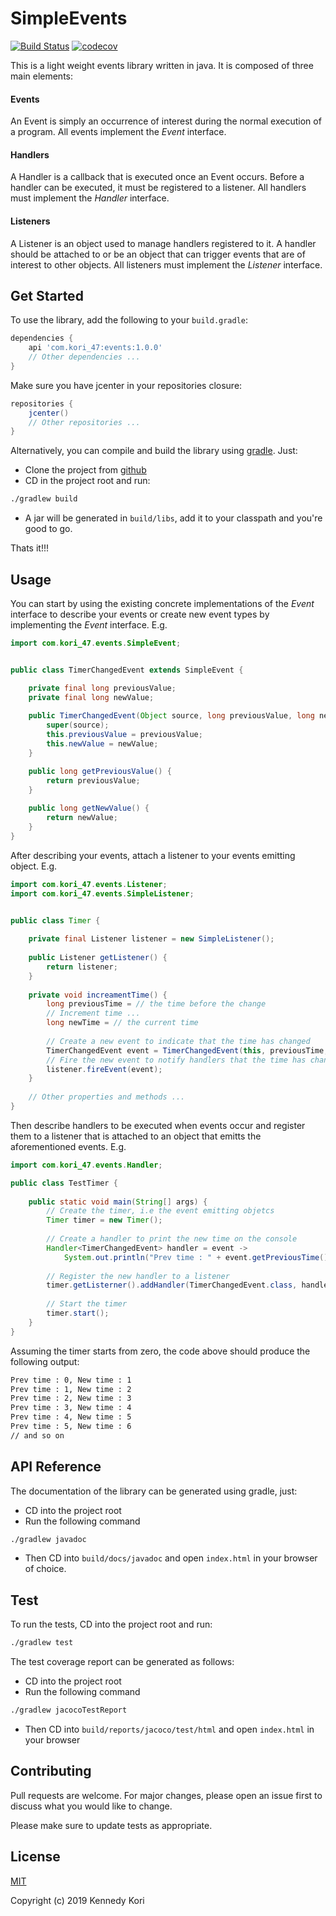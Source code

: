 # SimpleEvents

[![Build Status](https://travis-ci.org/kennedykori/SimpleEvents.svg?branch=master)](https://travis-ci.org/kennedykori/SimpleEvents) [![codecov](https://codecov.io/gh/kennedykori/SimpleEvents/branch/master/graph/badge.svg)](https://codecov.io/gh/kennedykori/SimpleEvents)

This is a light weight events library written in java. It is composed of three main elements:

#### Events

An Event is simply an occurrence of interest during the normal execution of a program. All events implement the *Event* interface.

#### Handlers

A Handler is a callback that is executed once an Event occurs. Before a handler can be executed, it must be registered to a listener. All handlers must implement the *Handler* interface.


#### Listeners

A Listener is an object used to manage handlers registered to it. A handler should be attached to or be an object that can trigger events that are of interest to other objects. All listeners must implement the *Listener* interface.

## Get Started

To use the library, add the following to your `build.gradle`:

```gradle
dependencies {
    api 'com.kori_47:events:1.0.0'
    // Other dependencies ...
}
```

Make sure you have jcenter in your repositories closure:

```gradle
repositories {
    jcenter()
    // Other repositories ...
}
```

Alternatively, you can compile and build the library using [gradle](https://gradle.org/). Just:

* Clone the project from [github](https://github.com/kennedykori/SimpleEvents)
* CD in the project root and run:

```bash
./gradlew build
```
* A jar will be generated in `build/libs`, add it to your classpath and you're good to go.

Thats it!!!

## Usage

You can start by using the existing concrete implementations of the *Event* interface to describe your events or create new event types by implementing the *Event* interface. E.g.

```java
import com.kori_47.events.SimpleEvent;


public class TimerChangedEvent extends SimpleEvent {

	private final long previousValue;
	private final long newValue;
	
	public TimerChangedEvent(Object source, long previousValue, long newValue) {
		super(source);
		this.previousValue = previousValue;
		this.newValue = newValue;
	}

	public long getPreviousValue() {
		return previousValue;
	}
	
	public long getNewValue() {
		return newValue;
	}
} 

```

After describing your events, attach a listener to your events emitting object. E.g.

```java
import com.kori_47.events.Listener;
import com.kori_47.events.SimpleListener;


public class Timer {
	
	private final Listener listener = new SimpleListener();
	
	public Listener getListener() {
		return listener;
	}
	
	private void increamentTime() {
		long previousTime = // the time before the change
		// Increment time ...
		long newTime = // the current time
		
		// Create a new event to indicate that the time has changed
		TimerChangedEvent event = TimerChangedEvent(this, previousTime, newTime);
		// Fire the new event to notify handlers that the time has changed
		listener.fireEvent(event);
	}
	
	// Other properties and methods ...
}

```

Then describe handlers to be executed when events occur and register them to a listener that is attached to an object that emitts the aforementioned events. E.g.

```java
import com.kori_47.events.Handler;

public class TestTimer {
	
	public static void main(String[] args) {
		// Create the timer, i.e the event emitting objetcs
		Timer timer = new Timer();
		
		// Create a handler to print the new time on the console
		Handler<TimerChangedEvent> handler = event -> 
			System.out.println("Prev time : " + event.getPreviousTime() + ", New time : " + event.getNewTime() );
	
		// Register the new handler to a listener
		timer.getListerner().addHandler(TimerChangedEvent.class, handler);
		
		// Start the timer
		timer.start();
	}
}

```

Assuming the timer starts from zero, the code above should produce the following output:

```bash
Prev time : 0, New time : 1
Prev time : 1, New time : 2
Prev time : 2, New time : 3
Prev time : 3, New time : 4
Prev time : 4, New time : 5
Prev time : 5, New time : 6
// and so on

```

## API Reference

The documentation of the library can be generated using gradle, just:
* CD into the project root
* Run the following command

```bash
./gradlew javadoc
```

* Then CD into `build/docs/javadoc` and open `index.html` in your browser of choice.

## Test

To run the tests, CD into the project root and run:

```bash
./gradlew test
```

The test coverage report can be generated as follows:
* CD into the project root
* Run the following command

```bash
./gradlew jacocoTestReport
```

* Then CD into `build/reports/jacoco/test/html` and open `index.html` in your browser

## Contributing
Pull requests are welcome. For major changes, please open an issue first to discuss what you would like to change.

Please make sure to update tests as appropriate.

## License

[MIT](https://choosealicense.com/licenses/mit/)

Copyright (c) 2019 Kennedy Kori

